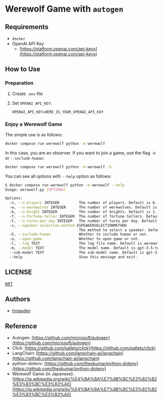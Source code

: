 # Werewolf Game with `autogen`

## Requirements

- `docker`
- OpenAI API Key
  - [https://platform.openai.com/api-keys](https://platform.openai.com/api-keys)

## How to Use

### Preparation

1. Create `.env` file
2. Set `OPENAI_API_KEY`:

   ```text
   OPENAI_API_KEY=HERE_IS_YOUR_OPENAI_API_KEY
   ```

### Enjoy a Werewolf Game

The simple use is as follows:

```bash
docker compose run werewolf python -m werewolf
```

In this case, you are an observer.
If you want to join a game, use the flag `-h` or `--include-human`:

```bash
docker compose run werewolf python -m werewolf -h
```

You can see all options with `--help` option as follows:

```bash
$ docker compose run werewolf python -m werewolf --help
Usage: werewolf.py [OPTIONS]

Options:
  -n, --n-players INTEGER         The number of players. Default is 6.
  -w, --n-werewolves INTEGER      The number of werewolves. Default is 2.
  -k, --n-knight INTEGER          The number of knights. Default is 1.
  -f, --n-fortune-teller INTEGER  The number of fortune tellers. Default is 1.
  -t, --n-turns-per-day INTEGER   The number of turns per day. Default is 2.
  -s, --speaker-selection-method ESPEAKERSELECTIONMETHOD
                                  The method to select a speaker. Default is round_robin.
  -h, --include-human             Whether to include human or not.
  -o, --open-game                 Whether to open game or not.
  -l, --log TEXT                  The log file name. Default is werewolf%Y%m%d%H%M%S.log
  -m, --model TEXT                The model name. Default is gpt-3.5-turbo-16k.
  --sub-model TEXT                The sub-model name. Default is gpt-3.5-turbo-instruct.
  --help                          Show this message and exit.
```

## LICENSE

[MIT](https://github.com/hmasdev/autogen-werewolf/tree/main/LICENSE)

## Authors

- [hmasdev](https://github.com/hmasdev)

## Reference


- Autogen: [https://github.com/microsoft/autogen](https://github.com/microsoft/autogen)
- Click: [https://github.com/pallets/click](https://github.com/pallets/click)
- LangChain: [https://github.com/langchain-ai/langchain](https://github.com/langchain-ai/langchain)
- python-dotenv: [https://github.com/theskumar/python-dotenv](https://github.com/theskumar/python-dotenv)
- Werewolf Game (in Japanese): [https://ja.wikipedia.org/wiki/%E4%BA%BA%E7%8B%BC%E3%82%B2%E3%83%BC%E3%83%A0](https://ja.wikipedia.org/wiki/%E4%BA%BA%E7%8B%BC%E3%82%B2%E3%83%BC%E3%83%A0)

